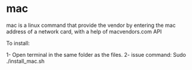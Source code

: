 # mac
mac is a linux command that provide the vendor by entering the mac address of a network card, with a help of macvendors.com API

To install:

1- Open terminal in the same folder as the files.
2- issue command: Sudo ./install_mac.sh

